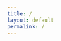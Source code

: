 ```yaml
---
title: /
layout: default
permalink: /
---
```

<style>
.center {
  display: block;
  margin-left: auto;
  margin-right: auto;
  width: 100%;
}
</style>
<script>
  if(/Android|webOS|iPhone|iPad|iPod|BlackBerry|IEMobile|Opera Mini/i.test(navigator.userAgent)){
  // MOBILE
document.write('<pre><div class="center">     ____________________________\n');
document.write('    !\_________________________/\!\n');
document.write('    !! #<div style="floar:left;color:red;display:inline-block;">0x5c4r3</div>               !!\!\n');
document.write('    !!                         !!  !\n');
document.write('    !!                         !!  !\n');
document.write('    !!                         !!  !\n');
document.write('    !!                         !!  !\n');
document.write('    !!                         !!  !\n');
document.write('    !!                         !!  !\n');
document.write('    !!                         !!  /\n');
document.write('    !!_________________________!! /\n');
document.write('    !/_________________________\!/\n');
document.write('       __\_________________/__/!_\n');
document.write('      !_______________________!/\n');
document.write('    ________________________\n');
document.write('   /oooo  oooo  oooo  oooo /!\n');
document.write('  /ooooooooooooooooooooooo/ /\n');
document.write(' /ooooooooooooooooooooooo/ /\n');
document.write('/C=_____________________/_/\n</div></pre></br>');
}else{
  // DESKTOP
  
  
                                                                                                    
                                                                                                    
document.write('<pre><div class="center" style="color:red;">        *******                                                             *,\n');
document.write('      ....****.                               ,** *****.                 .** \n');
document.write('    , .... *  *.                           **** *** * ,**                ,** \n');
document.write('    * .....*,  *****                     * *****,  ,.*  *,              .***  \n');
document.write('    ,.....*****.      .....            *,,*****   **  ** **      ,,   .**,*. \n');
document.write('     ......****   **** ...... .*,****. ******* ,**  .*  ****.,,     ...  **  \n');
document.write('     ........***      ........*,***********  **  **, ,  .** *****. * .**.*   \n');
document.write('      ....  /************,,*************  *** ***,,** *** ***********....*   \n');
document.write('       .... </div><div style="color:white;display: inline-block;">@@</div><div style="color:red;display: inline-block;">   ....... ...........,***     .******..*****   ************,  \n');
document.write('        ... </div><div style="color:white;">@@@</div><div style="color:red;">, ...*,*</div><div style="color:white;">@@@@@@</div><div style="color:red;"> ,........ ..,,,,,********* **,.......     *</div><div style="color:white;">@</div><div style="color:red;">   \n');
document.write('         ...&</div><div style="color:white;">@@@@</div><div style="color:red;"> .* ,</div><div style="color:white;">@@@@@@@@</div><div style="color:red;">    . ******..*****  **********,.. </div><div style="color:white;">@@@@* @@@</div><div style="color:red;">   \n');
document.write('         ... </div><div style="color:white;">@@@@@</div><div style="color:red;">*   </div><div style="color:white;">@@@@@@@@/@@@%@@%</div><div style="color:red;">.  .,******.************.</div><div style="color:white;">@@@@@@@@@@</div><div style="color:red;">    \n');
document.write('          ,..,</div><div style="color:white;">@@@@@@</div><div style="color:red;">  </div><div style="color:white;">&@@@@@@%     *@@@@%@@@@@@@.@@@@@ @@@%@   @@@@@@@@@</div><div style="color:red;">     \n');
document.write('           .. .</div><div style="color:white;">@@@@@@@ @@@@@@                                  *@@@@@@(</div><div style="color:red;">      \n');
document.write('             .. </div><div style="color:white;">@@@@@@@@@@@@@</div><div style="color:red;"> ./                               .</div><div style="color:white;">@@@@@@</div><div style="color:red;">       \n');
document.write('               .**/</div><div style="color:white;">@@@@@@@@@@,@@@@@@@@*              .@@@</div><div style="color:red;">.    </div><div style="color:white;">@@@@@@@@</div><div style="color:red;">       \n');
document.write('                ,***..*</div><div style="color:white;">@@@@@</div><div style="color:red;">    </div><div style="color:white;">#@ @@@@@@@@@@@@@@@@@#@@#@    *.  @@@@</div><div style="color:red;">       \n');
document.write('                  *****</div><div style="color:white;">@@@@</div><div style="color:red;">%*****,           .....*</div><div style="color:white;">@@@</div><div  style="color:red;">*   .*,    </div><div style="color:white;">@@@</div><div style="color:red;">&       \n');
document.write('                    ***</div><div style="color:white;">@@@</div><div style="color:red;"> . . .......... ..******, .... .       </div><div style="color:white;">@@@</div><div style="color:red;">      \n');
document.write('                      &</div><div style="color:white;">@@</div><div style="color:red;">********   ********    **,...*          </div><div style="color:white;">@</div><div style="color:red;">       \n');
document.write('                      </div><div style="color:white;">@</div><div style="color:red;">,  .*****..,****.,***   *******                    \n');
document.write('                             ********.***  *  ,* *.*.                      \n');
document.write('                                  ****** **  * **                    \n</div></pre>');
                                                            
  
document.write('</br><pre><div class="center">  ██████  ▄████▄   ▄▄▄       ██▀███  ▓█████  ▄████▄   ██▀███   ▒█████   █     █\n');
document.write('▒██    ▒ ▒██▀ ▀█  ▒████▄    ▓██   ██▒▓█   ▀ ▒██▀ ▀█  ▓██ ▒ ██▒▒██▒  ██▒▓█░ █ ░█\n');
document.write('░ ▓██▄   ▒▓█    ▄ ▒██  ▀█▄  ▓██ ░▄█ ▒▒███   ▒▓█    ▄ ▓██ ░▄█ ▒▒██░  ██▒▒█░ █ ░█\n');
document.write('  ▒   ██▒▒▓▓▄ ▄██▒░██▄▄▄▄██ ▒██▀▀█▄  ▒▓█  ▄ ▒▓▓▄ ▄██▒▒██▀▀█▄  ▒██   ██░░█░ █ ░█\n');
document.write('▒██████▒▒▒ ▓███▀ ░ ▓█   ▓██▒░██▓ ▒██▒░▒████▒▒ ▓███▀ ░░██▓ ▒██▒░ ████▓▒░░░██▒██▓\n');
document.write('▒ ▒▓▒ ▒ ░░ ░▒ ▒  ░ ▒▒   ▓▒█░░ ▒▓ ░▒▓░░░ ▒░ ░░ ░▒ ▒  ░░ ▒▓ ░▒▓░░ ▒░▒░▒░ ░ ▓░▒ ▒ \n');
document.write('░ ░▒  ░ ░  ░  ▒     ▒   ▒▒ ░  ░▒ ░ ▒░ ░ ░  ░  ░  ▒     ░▒ ░ ▒░  ░ ▒ ▒░   ▒ ░ ░ \n');
document.write('░  ░  ░  ░          ░   ▒     ░░   ░    ░   ░          ░░   ░ ░ ░ ░ ▒    ░   ░ \n');
document.write('      ░  ░ ░            ░  ░   ░        ░  ░░ ░         ░         ░ ░      ░   \n');
document.write('         ░                                  ░                                  \n</div></pre>');
}
</script>

